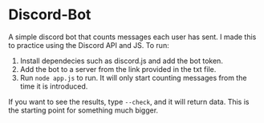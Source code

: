 # Discord-Bot
A simple discord bot that counts messages each user has sent. I made this to practice using the Discord API and JS.
To run:
1. Install dependecies such as discord.js and add the bot token.
2. Add the bot to a server from the link provided in the txt file.
3. Run `node app.js` to run. It will only start counting messages from the time it is introduced.

If you want to see the results, type `--check`, and it will return data.
This is the starting point for something much bigger.
